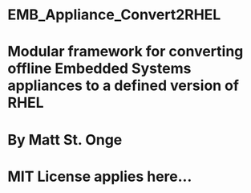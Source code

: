 # EMB_Appliance_Convert2RHEL
# Modular framework for converting offline Embedded Systems appliances to a defined version of RHEL
# By Matt St. Onge
# MIT License applies here...
